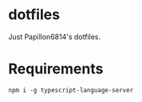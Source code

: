 # dotfiles

Just Papillon6814's dotfiles. 

# Requirements

```
npm i -g typescript-language-server
```
